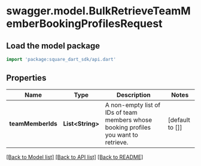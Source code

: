 # swagger.model.BulkRetrieveTeamMemberBookingProfilesRequest

## Load the model package
```dart
import 'package:square_dart_sdk/api.dart'
```

## Properties
Name | Type | Description | Notes
------------ | ------------- | ------------- | -------------
**teamMemberIds** | **List&lt;String&gt;** | A non-empty list of IDs of team members whose booking profiles you want to retrieve. | [default to []]

[[Back to Model list]](../README.md#documentation-for-models) [[Back to API list]](../README.md#documentation-for-api-endpoints) [[Back to README]](../README.md)

